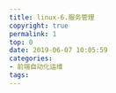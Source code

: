 ```yaml
---
title: linux-6.服务管理
copyright: true
permalink: 1
top: 0
date: 2019-06-07 10:05:59
categories:
- 前端自动化运维
tags:
---
```

